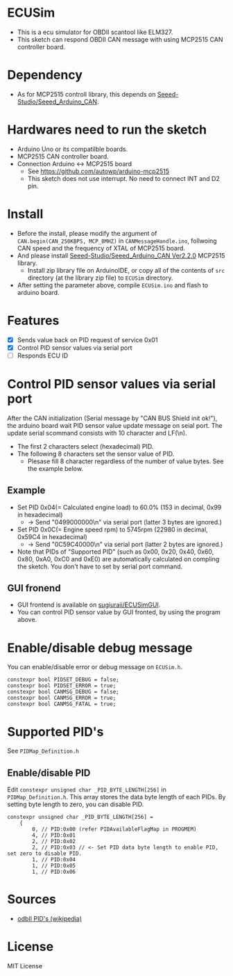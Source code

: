 # ECUSim
 * This is a ecu simulator for OBDII scantool like ELM327.
 * This sketch can respond OBDII CAN message with using MCP2515 CAN controller board.

# Dependency
 * As for MCP2515 controll library, this depends on [Seeed-Studio/Seeed_Arduino_CAN](https://github.com/Seeed-StudioSeeed_Arduino_CAN).

# Hardwares need to run the sketch
 * Arduino Uno or its compatilble boards.
 * MCP2515 CAN controller board.
 * Connection Arduino <-> MCP2515 board
    - See https://github.com/autowp/arduino-mcp2515
    - This sketch does not use interrupt. No need to connect INT and D2 pin.

# Install
 * Before the install, please modify the argument of `CAN.begin(CAN_250KBPS, MCP_8MHZ)` in `CANMessageHandle.ino`, follwoing CAN speed and the frequency of XTAL of MCP2515 board.
 * And please install [Seeed-Studio/Seeed_Arduino_CAN Ver2.2.0](https://github.com/Seeed-Studio/Seeed_Arduino_CAN/archive/refs/tags/v2.2.0.zip) MCP2515 library.
    * Install zip library file on ArduinoIDE, or copy all of the contents of `src` directory (at the library zip file) to `ECUSim` directory. 
 * After setting the parameter above, compile `ECUSim.ino` and flash to arduino board.

# Features
 * [x] Sends value back on PID request of service 0x01
 * [x] Control PID sensor values via serial port
 * [ ] Responds ECU ID

# Control PID sensor values via serial port
After the CAN initialization (Serial message by "CAN BUS Shield init ok!"), the arduino board wait PID sensor value update message on seial port.
The update serial scommand consists with 10 character and LF(\n).
 * The first 2 characters select (hexadecimal) PID.
 * The following 8 characters set the sensor value of PID.
    * Plesase fill 8 character regardless of the number of value bytes. See the example below.
## Example
- Set PID 0x04(= Calculated engine load) to 60.0% (153 in decimal, 0x99 in hexadecimal)
    - -> Send "0499000000\n" via serial port (latter 3 bytes are ignored.)
- Set PID 0x0C(= Engine speed rpm) to 5745rpm (22980 in decimal, 0x59C4 in hexadecimal)
    - -> Send "0C59C40000\n" via serial port (latter 2 bytes are ignored.)
- Note that PIDs of "Supported PID" (such as 0x00, 0x20, 0x40, 0x60, 0x80, 0xA0, 0xC0 and 0xE0) are automatically calculated on compling the sketch. You don't have to set by serial port command. 
## GUI fronend
- GUI frontend is available on [sugiuraii/ECUSimGUI](https://github.com/sugiuraii/ECUSimGUI).
- You can control PID sensor value by GUI fronted, by using the program above.

# Enable/disable debug message
You can enable/disable error or debug message on `ECUSim.h`.
```
constexpr bool PIDSET_DEBUG = false;
constexpr bool PIDSET_ERROR = true;
constexpr bool CANMSG_DEBUG = false;
constexpr bool CANMSG_ERROR = true;
constexpr bool CANMSG_FATAL = true;
```

# Supported PID's
See `PIDMap_Definition.h`
## Enable/disable PID
Edit `constexpr unsigned char _PID_BYTE_LENGTH[256]` in `PIDMap_Definition.h`. This array stores the data byte length of each PIDs. By setting byte length to zero, you can disable PID.
```
constexpr unsigned char _PID_BYTE_LENGTH[256] =
    {
        0, // PID:0x00 (refer PIDAvailableFlagMap in PROGMEM)
        4, // PID:0x01
        2, // PID:0x02
        2, // PID:0x03 // <- Set PID data byte length to enable PID, set zero to disable PID.
        1, // PID:0x04
        1, // PID:0x05
        1, // PID:0x06
```
# Sources
* [odbII PID's (wikipedia)](https://en.wikipedia.org/wiki/OBD-II_PIDs)

# License
MIT License
